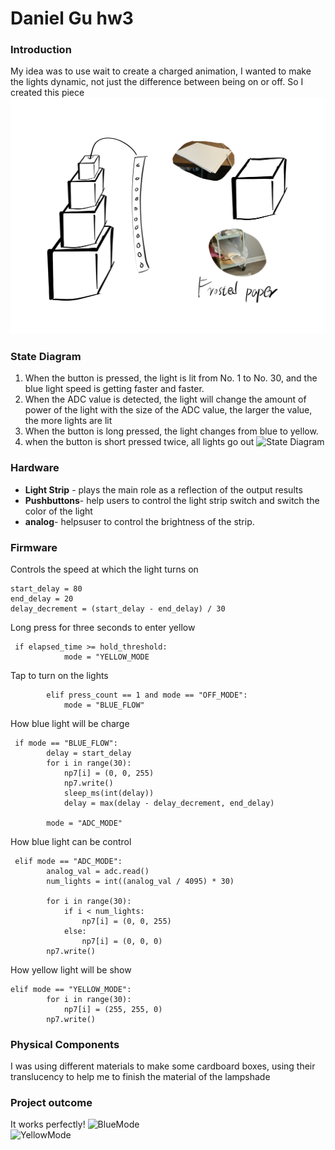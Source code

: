# Daniel Gu hw3

### Introduction
My idea was to use wait to create a charged animation, I wanted to make the lights dynamic, not just the difference between being on or off. So I created this piece
![Sketch](Sketch.jpg)  

### State Diagram
1. When the button is pressed, the light is lit from No. 1 to No. 30, and the blue light speed is getting faster and faster.
2. When the ADC value is detected, the light will change the amount of power of the light with the size of the ADC value, the larger the value, the more lights are lit
3. When the button is long pressed, the light changes from blue to yellow.
4. when the button is short pressed twice, all lights go out
![State Diagram]()  

### Hardware
* __Light Strip__ - plays the main role as a reflection of the output results
* __Pushbuttons__- help users to control the light strip switch and switch the color of the light
* __analog__- helpsuser to control the brightness of the strip.

### Firmware
Controls the speed at which the light turns on
```
start_delay = 80  
end_delay = 20    
delay_decrement = (start_delay - end_delay) / 30 
```
Long press for three seconds to enter yellow
```
 if elapsed_time >= hold_threshold: 
            mode = "YELLOW_MODE
```
Tap to turn on the lights
```
        elif press_count == 1 and mode == "OFF_MODE":  
            mode = "BLUE_FLOW"
```
How blue light will be charge
```
 if mode == "BLUE_FLOW":  
        delay = start_delay  
        for i in range(30):
            np7[i] = (0, 0, 255)  
            np7.write()
            sleep_ms(int(delay))
            delay = max(delay - delay_decrement, end_delay)  

        mode = "ADC_MODE"  
```
How blue light can be control
```
 elif mode == "ADC_MODE":  
        analog_val = adc.read() 
        num_lights = int((analog_val / 4095) * 30) 

        for i in range(30):
            if i < num_lights:
                np7[i] = (0, 0, 255)  
            else:
                np7[i] = (0, 0, 0) 
        np7.write()
```
How yellow light will be show
```
elif mode == "YELLOW_MODE":  
        for i in range(30):
            np7[i] = (255, 255, 0)  
        np7.write()
```

### Physical Components   
I was using different materials to make some cardboard boxes, using their translucency to help me to finish the material of the lampshade

### Project outcome  
It works perfectly!
![BlueMode](BlueMode.jpg)  
![YellowMode](YellowMode.jpg)  












